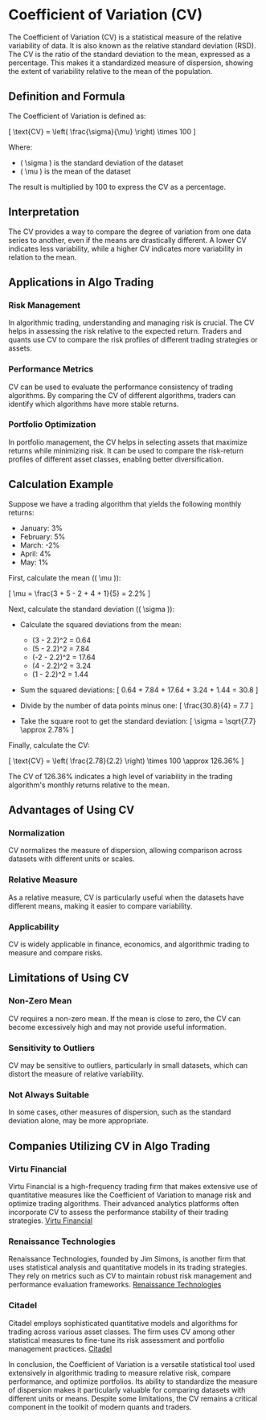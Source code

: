 # Coefficient of Variation (CV)

The Coefficient of Variation (CV) is a statistical measure of the relative variability of data. It is also known as the relative standard deviation (RSD). The CV is the ratio of the standard deviation to the mean, expressed as a percentage. This makes it a standardized measure of dispersion, showing the extent of variability relative to the mean of the population.

## Definition and Formula

The Coefficient of Variation is defined as:

\[ \text{CV} = \left( \frac{\sigma}{\mu} \right) \times 100 \]

Where:
- \( \sigma \) is the standard deviation of the dataset
- \( \mu \) is the mean of the dataset

The result is multiplied by 100 to express the CV as a percentage.

## Interpretation

The CV provides a way to compare the degree of variation from one data series to another, even if the means are drastically different. A lower CV indicates less variability, while a higher CV indicates more variability in relation to the mean.

## Applications in Algo Trading

### Risk Management

In algorithmic trading, understanding and managing risk is crucial. The CV helps in assessing the risk relative to the expected return. Traders and quants use CV to compare the risk profiles of different trading strategies or assets.

### Performance Metrics

CV can be used to evaluate the performance consistency of trading algorithms. By comparing the CV of different algorithms, traders can identify which algorithms have more stable returns.

### Portfolio Optimization

In portfolio management, the CV helps in selecting assets that maximize returns while minimizing risk. It can be used to compare the risk-return profiles of different asset classes, enabling better diversification.

## Calculation Example

Suppose we have a trading algorithm that yields the following monthly returns:

- January: 3%
- February: 5%
- March: -2%
- April: 4%
- May: 1%

First, calculate the mean (\( \mu \)):

\[ \mu = \frac{3 + 5 - 2 + 4 + 1}{5} = 2.2\% \]

Next, calculate the standard deviation (\( \sigma \)):

- Calculate the squared deviations from the mean:
  - (3 - 2.2)^2 = 0.64
  - (5 - 2.2)^2 = 7.84
  - (-2 - 2.2)^2 = 17.64
  - (4 - 2.2)^2 = 3.24
  - (1 - 2.2)^2 = 1.44

- Sum the squared deviations:
  \[ 0.64 + 7.84 + 17.64 + 3.24 + 1.44 = 30.8 \]

- Divide by the number of data points minus one:
  \[ \frac{30.8}{4} = 7.7 \]

- Take the square root to get the standard deviation:
  \[ \sigma = \sqrt{7.7} \approx 2.78\% \]

Finally, calculate the CV:

\[ \text{CV} = \left( \frac{2.78}{2.2} \right) \times 100 \approx 126.36\% \]

The CV of 126.36% indicates a high level of variability in the trading algorithm's monthly returns relative to the mean.

## Advantages of Using CV

### Normalization

CV normalizes the measure of dispersion, allowing comparison across datasets with different units or scales.

### Relative Measure

As a relative measure, CV is particularly useful when the datasets have different means, making it easier to compare variability.

### Applicability

CV is widely applicable in finance, economics, and algorithmic trading to measure and compare risks.

## Limitations of Using CV

### Non-Zero Mean

CV requires a non-zero mean. If the mean is close to zero, the CV can become excessively high and may not provide useful information.

### Sensitivity to Outliers

CV may be sensitive to outliers, particularly in small datasets, which can distort the measure of relative variability.

### Not Always Suitable

In some cases, other measures of dispersion, such as the standard deviation alone, may be more appropriate.

## Companies Utilizing CV in Algo Trading

### Virtu Financial

Virtu Financial is a high-frequency trading firm that makes extensive use of quantitative measures like the Coefficient of Variation to manage risk and optimize trading algorithms. Their advanced analytics platforms often incorporate CV to assess the performance stability of their trading strategies. [Virtu Financial](https://www.virtu.com)

### Renaissance Technologies

Renaissance Technologies, founded by Jim Simons, is another firm that uses statistical analysis and quantitative models in its trading strategies. They rely on metrics such as CV to maintain robust risk management and performance evaluation frameworks. [Renaissance Technologies](https://www.rentec.com)

### Citadel

Citadel employs sophisticated quantitative models and algorithms for trading across various asset classes. The firm uses CV among other statistical measures to fine-tune its risk assessment and portfolio management practices. [Citadel](https://www.citadel.com)

In conclusion, the Coefficient of Variation is a versatile statistical tool used extensively in algorithmic trading to measure relative risk, compare performance, and optimize portfolios. Its ability to standardize the measure of dispersion makes it particularly valuable for comparing datasets with different units or means. Despite some limitations, the CV remains a critical component in the toolkit of modern quants and traders.